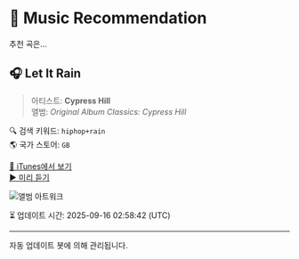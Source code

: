 
# 🎵 Music Recommendation

추천 곡은...

## 🎧 Let It Rain  
> 아티스트: **Cypress Hill**  
> 앨범: _Original Album Classics: Cypress Hill_  

🔍 검색 키워드: `hiphop+rain`  
🌎 국가 스토어: `GB`

[🔗 iTunes에서 보기](https://music.apple.com/gb/album/let-it-rain/292039595?i=292039643&uo=4)  
[▶️ 미리 듣기](https://audio-ssl.itunes.apple.com/itunes-assets/Music/30/68/37/mzm.zkfuwpbk.aac.p.m4a)

![앨범 아트워크](https://is1-ssl.mzstatic.com/image/thumb/Features/b5/c7/af/dj.reatsdav.jpg/100x100bb.jpg)

⏳ 업데이트 시간: 2025-09-16 02:58:42 (UTC)

---
자동 업데이트 봇에 의해 관리됩니다.
